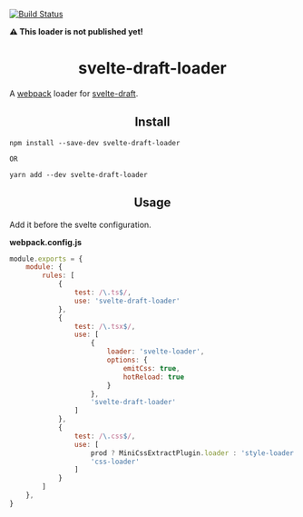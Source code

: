 [![Build Status](https://travis-ci.org/Mycl95/svelte-draft-loader.svg?branch=master)](https://travis-ci.org/Mycl95/svelte-draft-loader)

<strong>⚠️ This loader is not published yet!</strong>

<h1 align="center">svelte-draft-loader</h1>

A [webpack](https://github.com/webpack) loader for [svelte-draft](https://github.com/mistlog/svelte-draft).

<h2 align="center">Install</h2>

```
npm install --save-dev svelte-draft-loader

OR

yarn add --dev svelte-draft-loader
```

<h2 align="center">Usage</h2>
Add it before the svelte configuration.

<strong>webpack.config.js</strong>

```javascript
module.exports = {
    module: {
        rules: [
            {
                test: /\.ts$/,
                use: 'svelte-draft-loader'
            },
            {
                test: /\.tsx$/,
                use: [
                    {
                        loader: 'svelte-loader',
                        options: {
                            emitCss: true,
                            hotReload: true
                        }
                    },
                    'svelte-draft-loader'
                ]
            },
            {
                test: /\.css$/,
                use: [
                    prod ? MiniCssExtractPlugin.loader : 'style-loader',
                    'css-loader'
                ]
            }
        ]
    },
}
```

